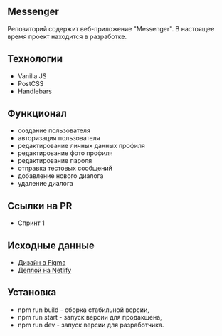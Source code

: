 ## Messenger
Репозиторий содержит веб-приложение "Messenger". В настоящее время проект находится в разработке.

## Технологии

- Vanilla JS
- PostCSS
- Handlebars

## Функционал

- создание пользователя
- авторизация пользователя
- редактирование личных данных профиля
- редактирование фото профиля
- редактирование пароля
- отправка тестовых сообщений
- добавление нового диалога
- удаление диалога

## Ссылки на PR

- Спринт 1

## Исходные данные

- [Дизайн в Figma](https://www.figma.com/file/Yr5lpCtOX6SIl1MrZy9wlB/Chat_external_link-(Copy)?node-id=0%3A1&t=9qes3Xlent0Wr0Xr-0)
- [Деплой на Netlify](https://remarkable-strudel-5cd1b8.netlify.app/)

## Установка 

- npm run build - сборка стабильной версии,
- npm run start - запуск версии для продакшена,
- npm run dev - запуск версии для разработчика.
